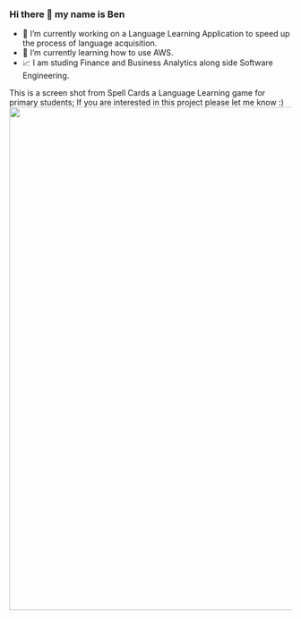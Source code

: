 ### Hi there 👋 my name is Ben

- 🔭 I’m currently working on a Language Learning Application to speed up the process of language acquisition. 
- 🌱 I’m currently learning how to use AWS.
- 📈 I am studing Finance and Business Analytics along side Software Engineering.

This is a screen shot from Spell Cards a Language Learning game for primary students; If you are interested in this project please let me know :)  
<img src="https://user-images.githubusercontent.com/62419637/114784620-9a73bf00-9dcf-11eb-88ec-79f83bc1ed9f.jpg" width=900/>

